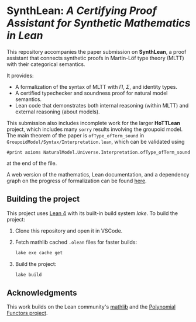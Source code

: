 # SynthLean: *A Certifying Proof Assistant for Synthetic Mathematics in Lean*

This repository accompanies the paper submission on **SynthLean**,
a proof assistant that connects synthetic proofs in Martin-Löf type theory (MLTT) with their categorical semantics.

It provides:

* A formalization of the syntax of MLTT with $\Pi$, $\Sigma$, and identity types.
* A certified typechecker and soundness proof for natural model semantics.
* Lean code that demonstrates both internal reasoning (within MLTT) and external reasoning (about models).

This submission also includes incomplete work for the larger **HoTTLean** project,
which includes many `sorry` results involving the groupoid model.
The main theorem of the paper is `ofType_ofTerm_sound` in
`GroupoidModel/Syntax/Interpretation.lean`, which can be validated using
```
#print axioms NaturalModel.Universe.Interpretation.ofType_ofTerm_sound
```
at the end of the file.

A web version of the mathematics, Lean documentation, and a dependency graph on the progress of formalization can be found [here](https://sinhp.github.io/groupoid_model_in_lean4/).

## Building the project

This project uses [Lean 4](https://github.com/leanprover/lean4) with its built-in build system *lake*. To build the project:

1. Clone this repository and open it in VSCode.

2. Fetch mathlib cached `.olean` files for faster builds:

   ```bash
   lake exe cache get
   ```

3. Build the project:

   ```bash
   lake build
   ```

## Acknowledgments

This work builds on the Lean community's [mathlib](https://github.com/leanprover-community/mathlib4) and the [Polynomial Functors project](https://github.com/sinhp/Poly/tree/master).
